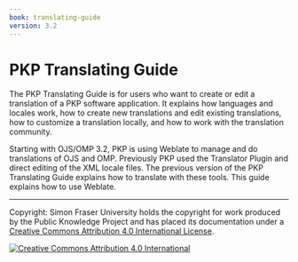 ```yaml
---
book: translating-guide
version: 3.2
---
```


# PKP Translating Guide

The PKP Translating Guide is for users who want to create or edit a translation of a PKP software application. It explains how languages and locales work, how to create new translations and edit existing translations, how to customize a translation locally, and how to work with the translation community.

Starting with OJS/OMP 3.2, PKP is using Weblate to manage and do translations of OJS and OMP. Previously PKP used the Translator Plugin and direct editing of the XML locale files. The previous version of the PKP Translating Guide explains how to translate with these tools. This guide explains how to use Weblate.

----
Copyright: Simon Fraser University holds the copyright for work produced by the Public Knowledge Project and has placed its documentation under a [Creative Commons Attribution 4.0 International License](https://creativecommons.org/licenses/by/4.0/).

[![](https://licensebuttons.net/l/by/4.0/88x31.png "Creative Commons Attribution 4.0 International")](https://creativecommons.org/licenses/by/4.0/)
